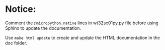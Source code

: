 # Notice:

Comment the `@micropython.native` lines in wt32sc01py.py file before using
Sphinx to update the documentation. 

Use `make html update` to create and update the HTML documentation in the
doc folder.
 
